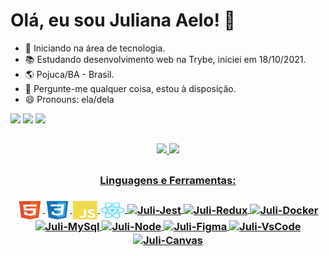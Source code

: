<h1>Olá, eu sou Juliana Aelo! 💙</h1>

 - 🌱 Iniciando na área de tecnologia.
 - 📚 Estudando desenvolvimento web na Trybe, iniciei em 18/10/2021.
 - 🌎 Pojuca/BA - Brasil.
 - 💬 Pergunte-me qualquer coisa, estou à disposição.
 - 😄 Pronouns: ela/dela

 <div> 
  <a href="https://www.instagram.com/julianaaelo/" target="_blank"><img src="https://img.shields.io/badge/-Instagram-%23E4405F?style=for-the-badge&logo=instagram&logoColor=white" target="_blank"></a>
  <a href = "mailto:julianaaelo3@gmail.com"><img src="https://img.shields.io/badge/-Gmail-%23333?style=for-the-badge&logo=gmail&logoColor=white" target="_blank"></a>
  <a href="https://www.linkedin.com/in/juliana-aelo-10007a19a/" target="_blank"><img src="https://img.shields.io/badge/-LinkedIn-%230077B5?style=for-the-badge&logo=linkedin&logoColor=white" target="_blank"></a> 
  
</div>

##

<div align="center">
  <a href="https://www.linkedin.com/in/juliana-aelo-10007a19a/">
  <img height="150em" src="https://github-readme-stats.vercel.app/api?username=julianaaelo&show_icons=true&theme=radical&include_all_commits=true&count_private=true"/>
  <img height="150em" src="https://github-readme-stats.vercel.app/api/top-langs/?username=julianaaelo&layout=compact&langs_count=7&theme=radical"/>
</div>
  
  ##
  
<div align="center">
   <h3 align="center"> Linguagens e Ferramentas:<h3>
    <img align="center" alt="Juli-HTML" height="30" width="40"src="https://raw.githubusercontent.com/devicons/devicon/master/icons/html5/html5-original.svg">
  <img align="center" alt="Juli-CSS" height="30" width="40" src="https://raw.githubusercontent.com/devicons/devicon/master/icons/css3/css3-original.svg">
  <img align="center" alt="Juli-Js" height="30" width="40" src="https://raw.githubusercontent.com/devicons/devicon/master/icons/javascript/javascript-plain.svg">
  <img align="center" alt="Juli-React" height="30" width="40" src="https://raw.githubusercontent.com/devicons/devicon/master/icons/react/react-original.svg">
  <img align="center" alt="Juli-Jest" height="30" width="40" src="https://cdn.jsdelivr.net/gh/devicons/devicon/icons/jest/jest-plain.svg" />
   <img align="center" alt="Juli-Redux" height="30" width="40" src="https://cdn.jsdelivr.net/gh/devicons/devicon/icons/redux/redux-original.svg" />
  <img align="center" alt="Juli-Docker" height="30" width="40" src="https://cdn.jsdelivr.net/gh/devicons/devicon/icons/docker/docker-original.svg" />
  <img align="center" alt="Juli-MySql" height="30" width="40" src="https://cdn.jsdelivr.net/gh/devicons/devicon/icons/mysql/mysql-original-wordmark.svg" />
  <img align="center" alt="Juli-Node" height="30" width="40" src="https://cdn.jsdelivr.net/gh/devicons/devicon/icons/nodejs/nodejs-original-wordmark.svg" />       
  <img align="center" alt="Juli-Figma" height="30" width="40" src="https://cdn.jsdelivr.net/gh/devicons/devicon/icons/figma/figma-original.svg" />
  <img align="center" alt="Juli-VsCode" height="30" width="40" src="https://cdn.jsdelivr.net/gh/devicons/devicon/icons/vscode/vscode-original.svg" />
   <img align="center" alt="Juli-Canvas" height="30" width="40" src="https://cdn.jsdelivr.net/gh/devicons/devicon/icons/canva/canva-original.svg" />

  </div>
  
  ##
  
 

  
